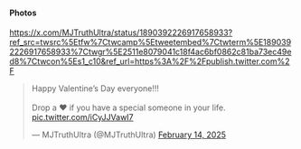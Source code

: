 #### Photos


https://x.com/MJTruthUltra/status/1890392226917658933?ref_src=twsrc%5Etfw%7Ctwcamp%5Etweetembed%7Ctwterm%5E1890392226917658933%7Ctwgr%5E2511e8079041c18f4ac6bf0862c81ba73ec49ed8%7Ctwcon%5Es1_c10&ref_url=https%3A%2F%2Fpublish.twitter.com%2F




<blockquote class="twitter-tweet" data-media-max-width="560"><p lang="en" dir="ltr">Happy Valentine’s Day everyone!!! <br><br>Drop a ❤️ if you have a special someone in your life. <a href="https://t.co/iCyJJVawI7">pic.twitter.com/iCyJJVawI7</a></p>&mdash; MJTruthUltra (@MJTruthUltra) <a href="https://twitter.com/MJTruthUltra/status/1890392226917658933?ref_src=twsrc%5Etfw">February 14, 2025</a></blockquote> <script async src="https://platform.twitter.com/widgets.js" charset="utf-8"></script>